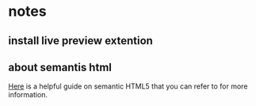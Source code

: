  # notes

 ## install live preview extention
 ## about semantis html
[Here](https://www.semrush.com/blog/semantic-html5-guide/) is a helpful guide on semantic HTML5 that you can refer to for more information.
 
